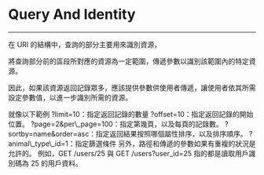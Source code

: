 # Query And Identity

---

在 URI 的結構中，查詢的部分主要用來識別資源，

將查詢部分前的區段所對應的資源為一定範圍，傳遞參數以識別該範圍內的特定資源。

因此，如果該資源返回記錄眾多，應該提供參數供使用者傳遞，讓使用者依其所需設定參數值，以進一步識別所需的資源。

就像以下範例
?limit=10：指定返回記錄的數量 ?offset=10：指定返回記錄的開始位置。 ?page=2&per\\_page=100：指定第幾頁，以及每頁的記錄數。 ?sortby=name&order=asc：指定返回結果按照哪個屬性排序，以及排序順序。 ?animal\\_type\\_id=1：指定篩選條件
另外，路徑和傳遞的參數如果有重複的狀況是允許的。
例如，GET /users/25 與 GET /users?user_id=25 指的都是讀取用戶識別碼為 25 的用戶資料。

